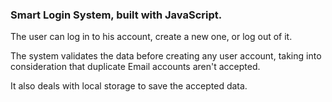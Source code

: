 ### Smart Login System, built with JavaScript.

The user can log in to his account, create a new one, or log out of it.

The system validates the data before creating any user account, taking into consideration that duplicate Email accounts aren't accepted.

It also deals with local storage to save the accepted data.

